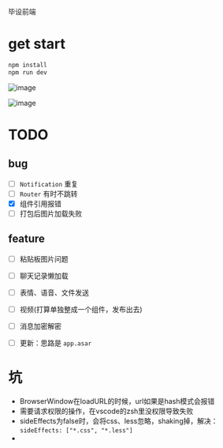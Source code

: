 毕设前端

# get start
```sh
npm install
npm run dev
```

![image](https://user-images.githubusercontent.com/33517328/79063011-97805300-7cd1-11ea-9b67-2b2a5dbd5120.png)

![image](https://user-images.githubusercontent.com/33517328/79065325-0d8cb600-7ce2-11ea-99f1-cc30c7305c77.png)

# TODO
## bug
+ [ ] `Notification` 重复
+ [ ] `Router` 有时不跳转
+ [x] 组件引用报错
+ [ ] 打包后图片加载失败

## feature
+ [ ] 粘贴板图片问题
+ [ ] 聊天记录懒加载
+ [ ] 表情、语音、文件发送
+ [ ] 视频(打算单独整成一个组件，发布出去)
+ [ ] 消息加密解密
+ [ ] 更新：思路是 `app.asar`


# 坑
+ BrowserWindow在loadURL的时候，url如果是hash模式会报错
+ 需要请求权限的操作，在vscode的zsh里没权限导致失败
+ sideEffects为false时，会将css、less忽略，shaking掉，解决：`sideEffects: ["*.css", "*.less"]`
+ 